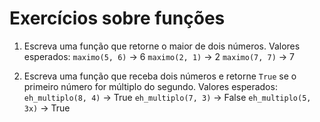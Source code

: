 # Exercícios sobre funções

1. Escreva uma função que retorne o maior de dois números.
Valores esperados:
```maximo(5, 6)``` $\rightarrow$ 6
```maximo(2, 1)``` $\rightarrow$ 2
```maximo(7, 7)``` $\rightarrow$ 7

2. Escreva uma função que receba dois números e retorne ```True``` se o primeiro número for múltiplo do segundo.
Valores esperados:
```eh_multiplo(8, 4)``` $\rightarrow$ True
```eh_multiplo(7, 3)``` $\rightarrow$ False
```eh_multiplo(5, 3x)``` $\rightarrow$ True

